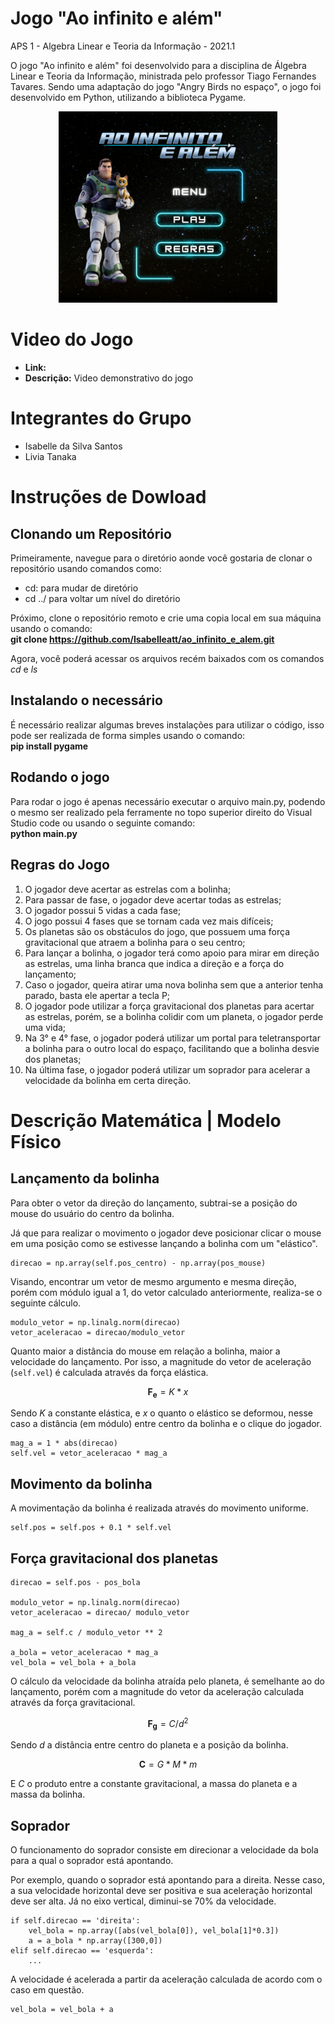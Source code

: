 # Jogo "Ao infinito e além"
APS 1 - Algebra Linear e Teoria da Informação - 2021.1

O jogo "Ao infinito e além" foi desenvolvido para a disciplina de Álgebra Linear e Teoria da Informação, ministrada pelo professor Tiago Fernandes Tavares. Sendo uma adaptação do jogo "Angry Birds no espaço", o jogo foi desenvolvido em Python, utilizando a biblioteca Pygame.

<p align="center">
  <img src="Assets/tela_inicial/menu_inicial.png" width="350" title="menu_inicial">
</p>

# Video do Jogo
* **Link:** 
* **Descrição:** Video demonstrativo do jogo

# Integrantes do Grupo
* Isabelle da Silva Santos
* Livia Tanaka

# Instruções de Dowload
## Clonando um Repositório
Primeiramente, navegue para o diretório aonde você gostaria de clonar o repositório usando comandos como:
*  cd: para mudar de diretório 
* cd ../ para voltar um nível do diretório <br>

Próximo, clone o repositório remoto e crie uma copia local em sua máquina usando o comando: <br>
**git clone https://github.com/Isabelleatt/ao_infinito_e_alem.git**

Agora, você poderá acessar os arquivos recém baixados com os comandos *cd* e *ls*

## Instalando o necessário
É necessário realizar algumas breves instalações para utilizar o código, isso pode ser realizada de forma simples usando o comando: <br>
**pip install pygame**

## Rodando o jogo
Para rodar o jogo é apenas necessário executar o arquivo main.py, podendo o mesmo ser realizado pela ferramente no topo superior direito do Visual Studio code ou usando o seguinte comando: <br>
**python main.py**

## Regras do Jogo

1. O jogador deve acertar as estrelas com a bolinha;
2. Para passar de fase, o jogador deve acertar todas as estrelas;
3. O jogador possui 5 vidas a cada fase;
4. O jogo possui 4 fases que se tornam cada vez mais difíceis;
5. Os planetas são os obstáculos do jogo, que possuem uma força gravitacional que atraem a bolinha para o seu centro;
6. Para lançar a bolinha, o jogador terá como apoio para mirar em direção as estrelas, uma linha branca que indica a direção e a força do lançamento;
8. Caso o jogador, queira atirar uma nova bolinha sem que a anterior tenha parado, basta ele apertar a tecla P;
9. O jogador pode utilizar a força gravitacional dos planetas para acertar as estrelas, porém, se a bolinha colidir com um planeta, o jogador perde uma vida;
10. Na 3° e 4° fase, o jogador poderá utilizar um portal para teletransportar a bolinha para o outro local do espaço, facilitando que a bolinha desvie dos planetas;
11. Na última fase, o jogador poderá utilizar um soprador para acelerar a velocidade da bolinha em certa direção.

# Descrição Matemática | Modelo Físico

## Lançamento da bolinha

Para obter o vetor da direção do lançamento, subtrai-se a posição do mouse do usuário do centro da bolinha. 

Já que para realizar o movimento o jogador deve posicionar clicar o mouse em uma posição como se estivesse lançando a bolinha com um "elástico".

```
direcao = np.array(self.pos_centro) - np.array(pos_mouse)
```

Visando, encontrar um vetor de mesmo argumento e mesma direção, porém com módulo igual a 1, do vetor calculado anteriormente, realiza-se o seguinte cálculo.

```
modulo_vetor = np.linalg.norm(direcao)
vetor_aceleracao = direcao/modulo_vetor
```

Quanto maior a distância do mouse em relação a bolinha, maior a velocidade do lançamento. Por isso, a magnitude do vetor de aceleração (```self.vel```) é calculada através da força elástica. 

$$
\boldsymbol{F_e} = K * x
$$

Sendo $K$ a constante elástica, e $x$ o quanto o elástico se deformou, nesse caso a distância (em módulo) entre centro da bolinha e o clique do jogador.

```
mag_a = 1 * abs(direcao)
self.vel = vetor_aceleracao * mag_a
```
## Movimento da bolinha
A movimentação da bolinha é realizada através do movimento uniforme.

```
self.pos = self.pos + 0.1 * self.vel
```

## Força gravitacional dos planetas

```
direcao = self.pos - pos_bola

modulo_vetor = np.linalg.norm(direcao)
vetor_aceleracao = direcao/ modulo_vetor

mag_a = self.c / modulo_vetor ** 2

a_bola = vetor_aceleracao * mag_a
vel_bola = vel_bola + a_bola
```
O cálculo da velocidade da bolinha atraída pelo planeta, é semelhante ao do lançamento, porém com a magnitude do vetor da aceleração calculada através da força gravitacional.

$$
\boldsymbol{F_g} = C / d^2
$$

Sendo $d$ a distância entre centro do planeta e a posição da bolinha.

$$
\boldsymbol{C} = G * M * m
$$

E $C$ o produto entre a constante gravitacional, a massa do planeta e a massa da bolinha.

## Soprador
O funcionamento do soprador consiste em direcionar a velocidade da bola para a qual o soprador está apontando.

Por exemplo, quando o soprador está apontando para a direita. Nesse caso, a sua velocidade horizontal deve ser positiva e sua aceleração horizontal deve ser alta. Já no eixo vertical, diminui-se 70% da velocidade.

```
if self.direcao == 'direita':
    vel_bola = np.array([abs(vel_bola[0]), vel_bola[1]*0.3])
    a = a_bola * np.array([300,0])
elif self.direcao == 'esquerda':
    ...
```

A velocidade é acelerada a partir da aceleração calculada de acordo com o caso em questão.
```
vel_bola = vel_bola + a
```